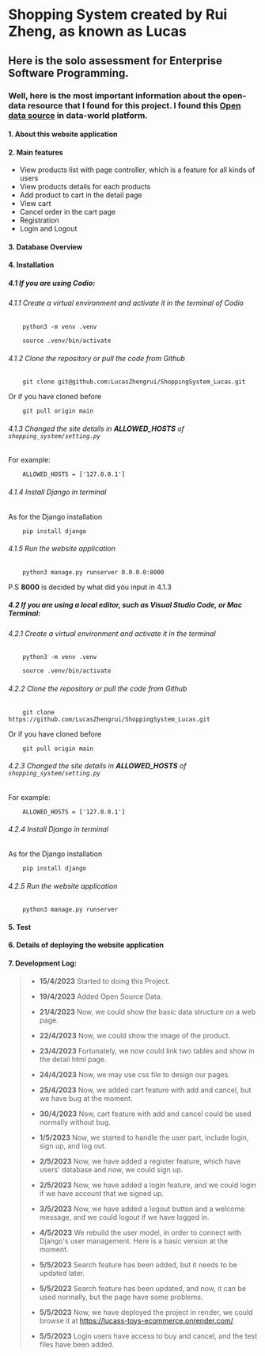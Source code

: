 # Shopping System created by Rui Zheng, as known as Lucas
## Here is the solo assessment for Enterprise Software Programming.
### Well, here is the most important information about the open-data resource that I found for this project. I found this [Open data source](https://data.world/promptcloud/amazon-product-dataset-2020/workspace/file?filename=marketing_sample_for_amazon_com-ecommerce__20200101_20200131__10k_data.csv%2Fhome%2Fsdf%2Fmarketing_sample_for_amazon_com-ecommerce__20200101_20200131__10k_data.csv) in data-world platform.

#### 1. About this website application

#### 2. Main features

* View products list with page controller, which is a feature for all kinds of users
* View products details for each products
* Add product to cart in the detail page
* View cart
* Cancel order in the cart page
* Registration
* Login and Logout

#### 3. Database Overview

#### 4. Installation

##### 4.1 If you are using Codio:

###### 4.1.1 Create a virtual environment and activate it in the terminal of Codio
``` shell
    python3 -m venv .venv 
```

``` shell
    source .venv/bin/activate 
```

###### 4.1.2 Clone the repository or pull the code from Github
``` shell
    git clone git@github.com:LucasZhengrui/ShoppingSystem_Lucas.git
```
Or if you have cloned before

``` shell
    git pull origin main
```

###### 4.1.3 Changed the site details in **ALLOWED_HOSTS** of ```shopping_system/setting.py```

For example:

``` shell
    ALLOWED_HOSTS = ['127.0.0.1']
```

###### 4.1.4 Install Django in terminal

As for the Django installation

``` shell
    pip install django
```

###### 4.1.5 Run the website application

``` shell
    python3 manage.py runserver 0.0.0.0:8000
```

P.S **8000** is decided by what did you input in 4.1.3

##### 4.2 If you are using a local editor, such as Visual Studio Code, or Mac Terminal:

###### 4.2.1 Create a virtual environment and activate it in the terminal
``` shell
    python3 -m venv .venv 
```

``` shell
    source .venv/bin/activate 
```

###### 4.2.2 Clone the repository or pull the code from Github
``` shell
    git clone https://github.com/LucasZhengrui/ShoppingSystem_Lucas.git
```
Or if you have cloned before

``` shell
    git pull origin main
```

###### 4.2.3 Changed the site details in **ALLOWED_HOSTS** of ```shopping_system/setting.py```

For example:

``` shell
    ALLOWED_HOSTS = ['127.0.0.1']
```

###### 4.2.4 Install Django in terminal

As for the Django installation

``` shell
    pip install django
```

###### 4.2.5 Run the website application

``` shell
    python3 manage.py runserver
```

#### 5. Test

#### 6. Details of deploying the website application

#### 7. Development Log:

> * **15/4/2023** Started to doing this Project.
> 
> * **19/4/2023** Added Open Source Data.
> 
> * **21/4/2023** Now, we could show the basic data structure on a web page.
> 
> * **22/4/2023** Now, we could show the image of the product.
> 
> * **23/4/2023** Fortunately, we now could link two tables and show in the detail html page.
> 
> * **24/4/2023** Now, we may use css file to design our pages.
> 
> * **25/4/2023** Now, we added cart feature with add and cancel, but we have bug at the moment.
> 
> * **30/4/2023** Now, cart feature with add and cancel could be used normally without bug.
> 
> * **1/5/2023** Now, we started to handle the user part, include login, sign up, and log out.
> 
> * **2/5/2023** Now, we have added a register feature, which have users' database and now, we could sign up.
> 
> * **2/5/2023** Now, we have added a login feature, and we could login if we have account that we signed up.
> 
> * **3/5/2023** Now, we have added a logout button and a welcome message, and we could logout if we have logged in.
> 
> * **4/5/2023** We rebuild the user model, in order to connect with Django's user management. Here is a basic version at the moment.
> 
> * **5/5/2023** Search feature has been added, but it needs to be updated later.
> 
> * **5/5/2023** Search feature has been updated, and now, it can be used normally, but the page have some problems.
> 
> * **5/5/2023** Now, we have deployed the project in render, we could browse it at https://lucass-toys-ecommerce.onrender.com/.
> 
> * **5/5/2023** Login users have access to buy and cancel, and the test files have been added.